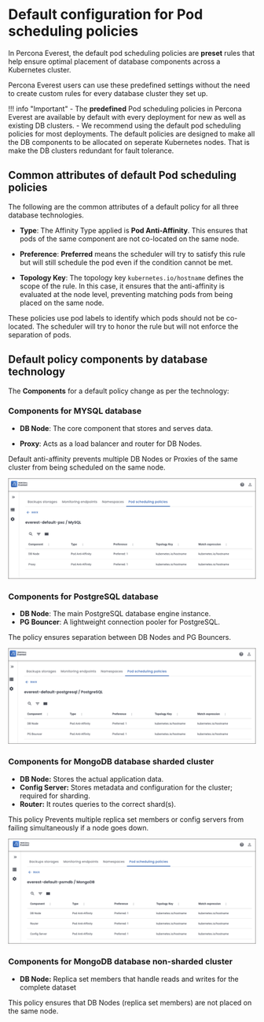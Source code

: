 # Default configuration for Pod scheduling policies

In Percona Everest, the default pod scheduling policies are **preset** rules that help ensure optimal placement of database components across a Kubernetes cluster.

Percona Everest users can use these predefined settings without the need to create custom rules for every database cluster they set up. 


!!! info "Important"
    - The **predefined** Pod scheduling policies in Percona Everest are available by default with every deployment for new as well as existing DB clusters.
    - We recommend using the default pod scheduling policies for most deployments. The default policies are designed to make all the DB components to be allocated on seperate Kubernetes nodes. That is make the DB clusters redundant for fault tolerance.
    

## Common attributes of default Pod scheduling policies

The following are the common attributes of a default policy for all three database technologies.

- **Type**: The Affinity Type applied is **Pod Anti-Affinity**. This ensures that pods of the same component are not co-located on the same node.

- **Preference**: **Preferred** means the scheduler will try to satisfy this rule but will still schedule the pod even if the condition cannot be met.

- **Topology Key**: The topology key `kubernetes.io/hostname` defines the scope of the rule. In this case, it ensures that the anti-affinity is evaluated at the node level, preventing matching pods from being placed on the same node.


These policies use pod labels to identify which pods should not be co-located. The scheduler will try to honor the rule but will not enforce the separation of pods.
 
##  Default policy components by database technology

The **Components** for a default policy change as per the technology:

### Components for MYSQL database

- **DB Node**: The core component that stores and serves data.

- **Proxy**: Acts as a load balancer and router for DB Nodes.

Default anti-affinity prevents multiple DB Nodes or Proxies of the same cluster from being scheduled on the same node.

  ![!image](../images/mysql_default_policy.png)


### Components for PostgreSQL database

- **DB Node**: The main PostgreSQL database engine instance.
- **PG Bouncer**: A lightweight connection pooler for PostgreSQL.


The policy ensures separation between DB Nodes and PG Bouncers.

![!image](../images/pg_default_policy.png)


### Components for MongoDB database sharded cluster

- **DB Node:** Stores the actual application data.
- **Config Server:** Stores metadata and configuration for the cluster; required for sharding.
- **Router:** It routes queries to the correct shard(s).


This policy Prevents multiple replica set members or config servers from failing simultaneously if a node goes down.

![!image](../images/default_mongo_policy.png)

### Components for MongoDB database non-sharded cluster

- **DB Node:** Replica set members that handle reads and writes for the complete dataset

This policy ensures that DB Nodes (replica set members) are not placed on the same node.













 












